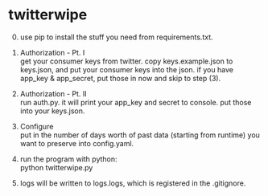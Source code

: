 # twitterwipe
0) use pip to install the stuff you need from requirements.txt.

1) Authorization - Pt. I  
get your consumer keys from twitter. copy keys.example.json to keys.json, and put your consumer keys into the json.
if you have app_key & app_secret, put those in now and skip to step (3).

2) Authorization - Pt. II  
run auth.py. it will print your app_key and secret to console. put those into your keys.json.

3) Configure  
put in the number of days worth of past data (starting from runtime) you want to preserve into config.yaml.

4) run the program with python:  
python twitterwipe.py

5) logs will be written to logs.logs, which is registered in the .gitignore.
